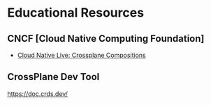 # Educational Resources

## CNCF [Cloud Native Computing Foundation]
- [Cloud Native Live: Crossplane Compositions](https://www.youtube.com/watch?app=desktop&v=iB1KX3bbIpI)

## CrossPlane Dev Tool
https://doc.crds.dev/
